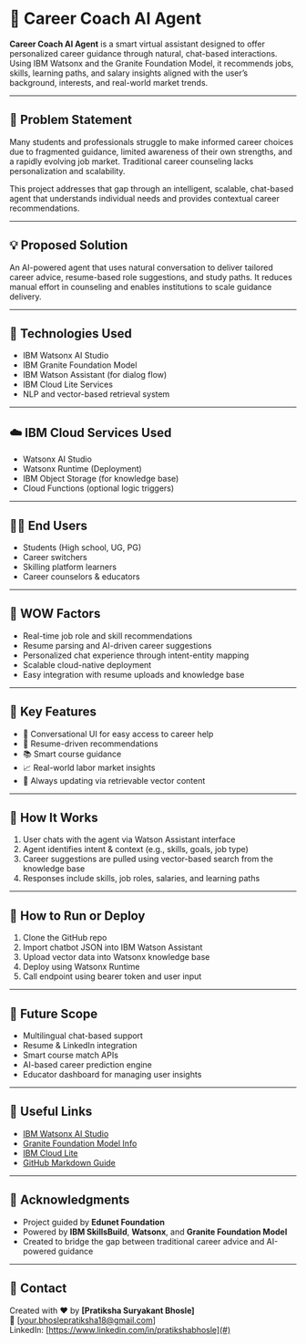 # 💼 Career Coach AI Agent

**Career Coach AI Agent** is a smart virtual assistant designed to offer personalized career guidance through natural, chat-based interactions. Using IBM Watsonx and the Granite Foundation Model, it recommends jobs, skills, learning paths, and salary insights aligned with the user’s background, interests, and real-world market trends.

---

## 🧠 Problem Statement

Many students and professionals struggle to make informed career choices due to fragmented guidance, limited awareness of their own strengths, and a rapidly evolving job market. Traditional career counseling lacks personalization and scalability.

This project addresses that gap through an intelligent, scalable, chat-based agent that understands individual needs and provides contextual career recommendations.

---

## 💡 Proposed Solution

An AI-powered agent that uses natural conversation to deliver tailored career advice, resume-based role suggestions, and study paths. It reduces manual effort in counseling and enables institutions to scale guidance delivery.

---

## 🧪 Technologies Used

- IBM Watsonx AI Studio  
- IBM Granite Foundation Model  
- IBM Watson Assistant (for dialog flow)  
- IBM Cloud Lite Services  
- NLP and vector-based retrieval system

---

## ☁️ IBM Cloud Services Used

- Watsonx AI Studio  
- Watsonx Runtime (Deployment)  
- IBM Object Storage (for knowledge base)  
- Cloud Functions (optional logic triggers)

---

## 🧍‍♂️ End Users

- Students (High school, UG, PG)  
- Career switchers  
- Skilling platform learners  
- Career counselors & educators

---

## 🌟 WOW Factors

- Real-time job role and skill recommendations  
- Resume parsing and AI-driven career suggestions  
- Personalized chat experience through intent-entity mapping  
- Scalable cloud-native deployment  
- Easy integration with resume uploads and knowledge base

---

## 🧰 Key Features

- 💬 Conversational UI for easy access to career help  
- 📄 Resume-driven recommendations  
- 📚 Smart course guidance  
- 📈 Real-world labor market insights  
- 🔁 Always updating via retrievable vector content

---

## 🚀 How It Works

1. User chats with the agent via Watson Assistant interface  
2. Agent identifies intent & context (e.g., skills, goals, job type)  
3. Career suggestions are pulled using vector-based search from the knowledge base  
4. Responses include skills, job roles, salaries, and learning paths  

---

## 📌 How to Run or Deploy

1. Clone the GitHub repo  
2. Import chatbot JSON into IBM Watson Assistant  
3. Upload vector data into Watsonx knowledge base  
4. Deploy using Watsonx Runtime  
5. Call endpoint using bearer token and user input

---

## 🔮 Future Scope

- Multilingual chat-based support  
- Resume & LinkedIn integration  
- Smart course match APIs  
- AI-based career prediction engine  
- Educator dashboard for managing user insights

---

## 🔗 Useful Links

- [IBM Watsonx AI Studio](https://dataplatform.cloud.ibm.com)  
- [Granite Foundation Model Info](https://www.ibm.com/products/granite)  
- [IBM Cloud Lite](https://www.ibm.com/cloud/free)  
- [GitHub Markdown Guide](https://guides.github.com/features/mastering-markdown/)

---

## 🙌 Acknowledgments

- Project guided by **Edunet Foundation**  
- Powered by **IBM SkillsBuild**, **Watsonx**, and **Granite Foundation Model**  
- Created to bridge the gap between traditional career advice and AI-powered guidance

---

## 👋 Contact

Created with ❤️ by **[Pratiksha Suryakant Bhosle]**  
📧 [your.bhoslepratiksha18@gmail.com]  
LinkedIn: [https://www.linkedin.com/in/pratikshabhosle](#)
